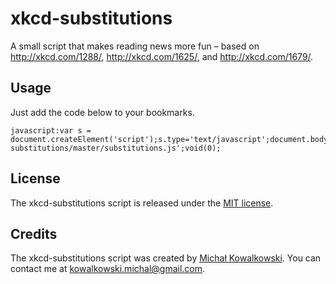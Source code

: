 xkcd-substitutions
==================

A small script that makes reading news more fun – based on http://xkcd.com/1288/, http://xkcd.com/1625/, and http://xkcd.com/1679/.

Usage
--------

Just add the code below to your bookmarks.

    javascript:var s = document.createElement('script');s.type='text/javascript';document.body.appendChild(s);s.src='https://cdn.rawgit.com/michalkow/xkcd-substitutions/master/substitutions.js';void(0);
    
				
License
-------
The xkcd-substitutions script is released under the [MIT license](http://opensource.org/licenses/mit-license.php).

Credits
-------
The xkcd-substitutions script was created by [Michał Kowalkowski](https://github.com/michalkow). You can contact me at [kowalkowski.michal@gmail.com](mailto:kowalkowski.michal@gmail.com).
